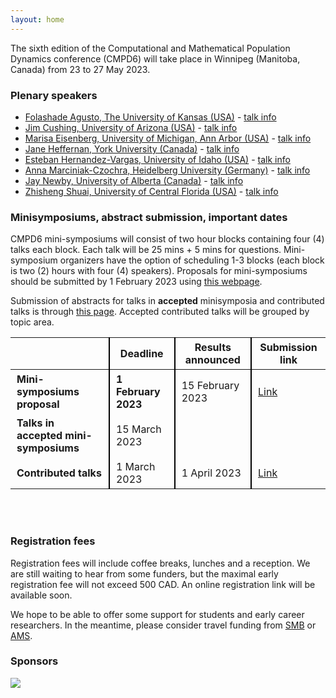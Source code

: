 ```yaml
---
layout: home
---
```


The sixth edition of the Computational and Mathematical Population Dynamics conference (CMPD6) will take place in Winnipeg (Manitoba, Canada) from 23 to 27 May 2023.

### Plenary speakers

- [Folashade Agusto, The University of Kansas (USA)](https://eeb.ku.edu/people/folashade-agusto) - [talk info](/speakers/folashade-agusto/)
- [Jim Cushing, University of Arizona (USA)](https://www.math.arizona.edu/~cushing/) - [talk info](/speakers/jim-cushing/)
- [Marisa Eisenberg, University of Michigan, Ann Arbor (USA)](http://websites.umich.edu/~marisae/index.html) - [talk info](/speakers/marisa-eisenberg/)
- [Jane Heffernan, York University (Canada)](https://jmheffer.mathstats.yorku.ca/) - [talk info](/speakers/jane-heffernan/)
- [Esteban Hernandez-Vargas, University of Idaho (USA)](https://www.systemsmedicine.de/) - [talk info](/speakers/esteban-hernandez-vargas/)
- [Anna Marciniak-Czochra, Heidelberg University (Germany)](http://wwwagmarciniak.iwr.uni-heidelberg.de/folder_people/Anna.Marciniak/index.html) - [talk info](/speakers/anna-marciniak-czochra/)
- [Jay Newby, University of Alberta (Canada)](https://newby-jay.github.io/) - [talk info](/speakers/jay-newby/)
- [Zhisheng Shuai, University of Central Florida (USA)](https://sciences.ucf.edu/math/zshuai/) - [talk info](/speakers/zhisheng-shuai/)

### Minisymposiums, abstract submission, important dates

CMPD6 mini-symposiums will consist of two hour blocks containing four (4) talks each block. Each talk will be 25 mins + 5 mins for questions. Mini-symposium organizers have the option of scheduling 1-3 blocks (each block is two (2) hours with four (4) speakers). 
Proposals for mini-symposiums should be submitted by 1 February 2023 using [this webpage](https://ubc.ca1.qualtrics.com/jfe/form/SV_ekrrK2MDLYVVYMu). 

Submission of abstracts for talks in **accepted** minisymposia and contributed talks is through [this page](https://ubc.ca1.qualtrics.com/jfe/form/SV_2obQO8rCLMNNSWa). Accepted contributed talks will be grouped by topic area.

<style>
    table th + th { border-left:2px solid black; }
    table td + td { border-left:2px solid black; }
    th {padding:5px 10px 5px 10px;}
    td {padding:5px 10px 5px 10px;}
</style>

|   | Deadline | Results announced | Submission link |
|---|----------|-------------------|-----------------|
| **Mini-symposiums proposal** | **1 February 2023** | 15 February 2023 | [Link](https://ubc.ca1.qualtrics.com/jfe/form/SV_ekrrK2MDLYVVYMu) |
| **Talks in accepted mini-symposiums** | 15 March 2023 | |  |
| **Contributed talks** | 1 March 2023 | 1 April 2023 | [Link](https://ubc.ca1.qualtrics.com/jfe/form/SV_2obQO8rCLMNNSWa) |

<br><br>

### Registration fees

Registration fees will include coffee breaks, lunches and a reception. We are still waiting to hear from some funders, but the maximal early registration fee will not exceed 500 CAD. An online registration link will be available soon. 

We hope to be able to offer some support for students and early career researchers. In the meantime, please consider travel funding from [SMB](https://www.smb.org/travel-grants/) or [AMS](https://www.ams.org/programs/travel-grants/AMS-SimonsTG).

### Sponsors
[![](https://media.pims.math.ca/logos/webvertlcasesmall.png)](https://www.pims.math.ca/)